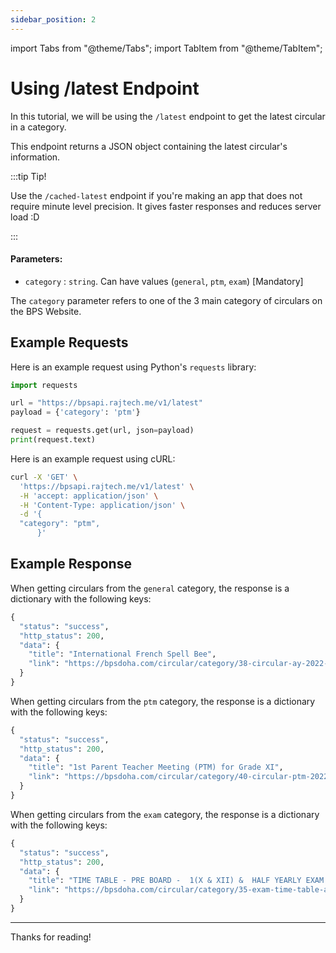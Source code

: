 ```yaml
---
sidebar_position: 2
---
```

import Tabs			from "@theme/Tabs";
import TabItem		from "@theme/TabItem";

# Using /latest Endpoint

In this tutorial, we will be using the `/latest` endpoint to get the latest circular in a category.

This endpoint returns a JSON object containing the latest circular's information.

:::tip Tip!

Use the `/cached-latest` endpoint if you're making an app that does not require minute level precision. It gives faster responses and reduces server load :D

:::

#### Parameters:
* `category` : `string`. Can have values (`general`, `ptm`, `exam`) [Mandatory]

The `category` parameter refers to one of the 3 main category of circulars on the 
BPS Website.


## Example Requests



<Tabs>
<TabItem value="python" label="Python" default>

Here is an example request using Python's `requests` library:

```python
import requests

url = "https://bpsapi.rajtech.me/v1/latest"
payload = {'category': 'ptm'}

request = requests.get(url, json=payload)
print(request.text)
```

</TabItem>
<TabItem value="curl" label="cURL">

Here is an example request using cURL:

```bash
curl -X 'GET' \
  'https://bpsapi.rajtech.me/v1/latest' \
  -H 'accept: application/json' \
  -H 'Content-Type: application/json' \
  -d '{
  "category": "ptm",
      }'
```


</TabItem>

</Tabs>



## Example Response

<Tabs>
<TabItem value="general" label="General" default>

When getting circulars from the `general` category, the response is a dictionary with the following keys:

```python
{
  "status": "success",
  "http_status": 200,
  "data": {
    "title": "International French Spell Bee",
    "link": "https://bpsdoha.com/circular/category/38-circular-ay-2022-23?download=1147"
  }
}
```

</TabItem>
<TabItem value="ptm" label="PTM">

When getting circulars from the `ptm` category, the response is a dictionary with the following keys:

```python
{
  "status": "success",
  "http_status": 200,
  "data": {
    "title": "1st Parent Teacher Meeting (PTM) for Grade XI",
    "link": "https://bpsdoha.com/circular/category/40-circular-ptm-2022-23?download=1126"
  }
}
```


</TabItem>
<TabItem value="exam" label="Exam">

When getting circulars from the `exam` category, the response is a dictionary with the following keys:

```python
{
  "status": "success",
  "http_status": 200,
  "data": {
    "title": "TIME TABLE - PRE BOARD -  1(X & XII) &  HALF YEARLY EXAM (XI) - OCTOBER 2022",
    "link": "https://bpsdoha.com/circular/category/35-exam-time-table-and-syllabus-2022-23?download=1146"
  }
}
```


</TabItem>
</Tabs>


---

Thanks for reading!